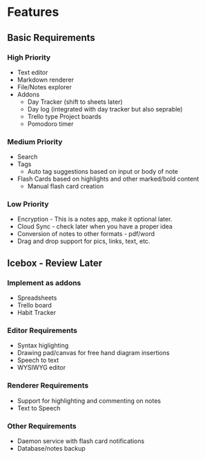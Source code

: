 # Features

## Basic Requirements

### High Priority

- Text editor
- Markdown renderer
- File/Notes explorer
- Addons
  - Day Tracker (shift to sheets later)
  - Day log (integrated with day tracker but also seprable)
  - Trello type Project boards
  - Pomodoro timer

### Medium Priority

- Search
- Tags
  - Auto tag suggestions based on input or body of note
- Flash Cards based on highlights and other marked/bold content
  - Manual flash card creation

### Low Priority

- Encryption - This is a notes app, make it optional later.
- Cloud Sync - check later when you have a proper idea
- Conversion of notes to other formats - pdf/word
- Drag and drop support for pics, links, text, etc.

## Icebox - Review Later

### Implement as addons

- Spreadsheets
- Trello board
- Habit Tracker

### Editor Requirements

- Syntax higlighting
- Drawing pad/canvas for free hand diagram insertions
- Speech to text
- WYSIWYG editor

### Renderer Requirements

- Support for highlighting and commenting on notes
- Text to Speech

### Other Requirements

- Daemon service with flash card notifications
- Database/notes backup